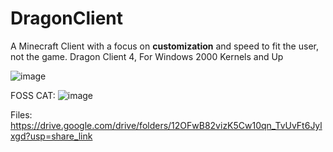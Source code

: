 # DragonClient
A Minecraft Client with a focus on **customization** and speed to fit the user, not the game. Dragon Client 4, For Windows 2000 Kernels and Up

![image](https://github.com/RaenzyIsDev/DragonClient/assets/132928035/35eff0c3-b6ba-4f85-be2f-6cc2c930fed4)

FOSS CAT: ![image](https://github.com/RaenzyIsDev/DragonClient/assets/132928035/b563fb73-2bf7-42c5-8ec1-e7c1ca143dcb)

Files: https://drive.google.com/drive/folders/12OFwB82vizK5Cw10qn_TvUvFt6Jylxgd?usp=share_link 


